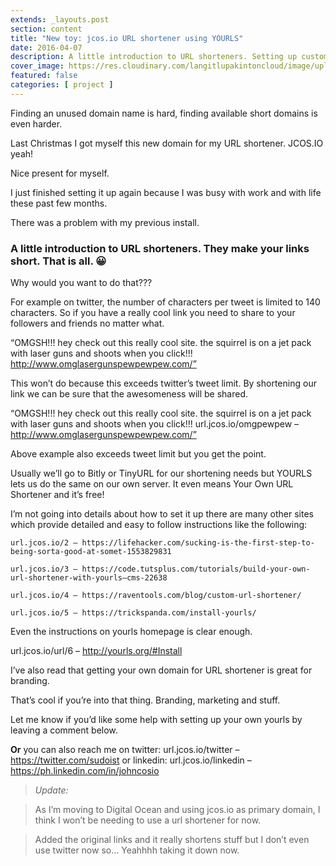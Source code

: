 ```yaml
---
extends: _layouts.post
section: content
title: "New toy: jcos.io URL shortener using YOURLS"
date: 2016-04-07
description: A little introduction to URL shorteners. Setting up custom domain
cover_image: https://res.cloudinary.com/langitlupakintoncloud/image/upload/w_800/hugo/jcos.io/yourls_logo_rrvjtx.png
featured: false
categories: [ project ]
---
```


Finding an unused domain name is hard, finding available short domains is even harder.

Last Christmas I got myself this new domain for my URL shortener. JCOS.IO yeah!

Nice present for myself.

I just finished setting it up again because I was busy with work and with life these past few months.

There was a problem with my previous install.

### A little introduction to URL shorteners. They make your links short. That is all. 😀
Why would you want to do that???

For example on twitter, the number of characters per tweet is limited to 140 characters. So if you have a really cool link you need to share to your followers and friends no matter what.

“OMGSH!!! hey check out this really cool site. the squirrel is on a jet pack with laser guns and shoots when you click!!! http://www.omglasergunspewpewpew.com/”

This won’t do because this exceeds twitter’s tweet limit. By shortening our link we can be sure that the awesomeness will be shared.

“OMGSH!!! hey check out this really cool site. the squirrel is on a jet pack with laser guns and shoots when you click!!! url.jcos.io/omgpewpew – http://www.omglasergunspewpewpew.com/”

Above example also exceeds tweet limit but you get the point.

Usually we’ll go to Bitly or TinyURL for our shortening needs but YOURLS lets us do the same on our own server. It even means Your Own URL Shortener and it’s free!

I’m not going into details about how to set it up there are many other sites which provide detailed and easy to follow instructions like the following:

```
url.jcos.io/2 – https://lifehacker.com/sucking-is-the-first-step-to-being-sorta-good-at-somet-1553829831

url.jcos.io/3 – https://code.tutsplus.com/tutorials/build-your-own-url-shortener-with-yourls–cms-22638

url.jcos.io/4 – https://raventools.com/blog/custom-url-shortener/

url.jcos.io/5 – https://trickspanda.com/install-yourls/
```

Even the instructions on yourls homepage is clear enough.

url.jcos.io/url/6 – http://yourls.org/#Install

I’ve also read that getting your own domain for URL shortener is great for branding.

That’s cool if you’re into that thing. Branding, marketing and stuff.

Let me know if you’d like some help with setting up your own yourls by leaving a comment below.

**Or** you can also reach me on twitter: url.jcos.io/twitter – https://twitter.com/sudoist or linkedin: url.jcos.io/linkedin – https://ph.linkedin.com/in/johncosio

>*Update:*

>As I’m moving to Digital Ocean and using jcos.io as primary domain, I think I won’t be needing to use a url shortener for now.

>Added the original links and it really shortens stuff but I don’t even use twitter now so… Yeahhhh taking it down now.
